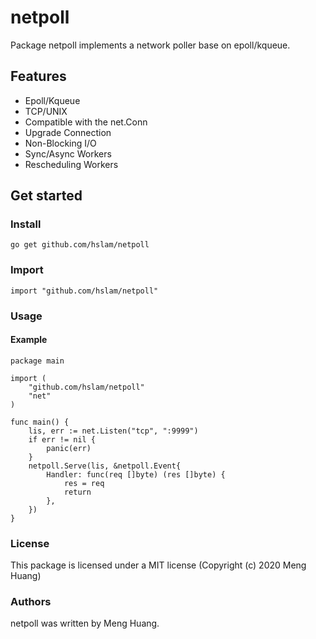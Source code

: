 # netpoll
Package netpoll implements a network poller base on epoll/kqueue.

## Features

* Epoll/Kqueue
* TCP/UNIX
* Compatible with the net.Conn
* Upgrade Connection
* Non-Blocking I/O
* Sync/Async Workers
* Rescheduling Workers

## Get started

### Install
```
go get github.com/hslam/netpoll
```
### Import
```
import "github.com/hslam/netpoll"
```
### Usage
#### Example
```
package main

import (
	"github.com/hslam/netpoll"
	"net"
)

func main() {
	lis, err := net.Listen("tcp", ":9999")
	if err != nil {
		panic(err)
	}
	netpoll.Serve(lis, &netpoll.Event{
		Handler: func(req []byte) (res []byte) {
			res = req
			return
		},
	})
}
```

### License
This package is licensed under a MIT license (Copyright (c) 2020 Meng Huang)


### Authors
netpoll was written by Meng Huang.


